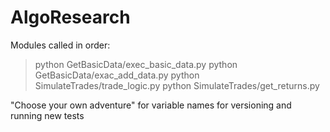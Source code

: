 # AlgoResearch

Modules called in order:
> python GetBasicData/exec_basic_data.py
> python GetBasicData/exac_add_data.py
> python SimulateTrades/trade_logic.py
> python SimulateTrades/get_returns.py

"Choose your own adventure" for variable names for versioning and running new tests
